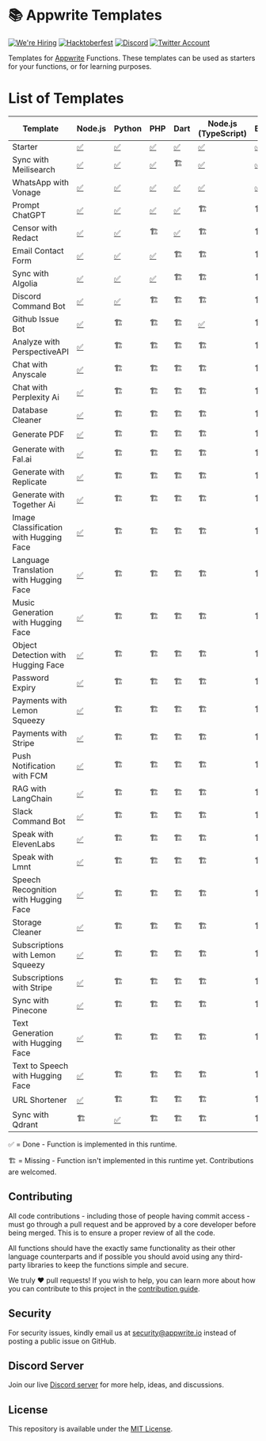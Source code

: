 # 📚 Appwrite Templates

[![We're Hiring](https://img.shields.io/static/v1?label=We're&message=Hiring&color=blue&style=flat-square)](https://appwrite.io/company/careers)
[![Hacktoberfest](https://img.shields.io/static/v1?label=hacktoberfest&message=ready&color=191120&style=flat-square)](https://hacktoberfest.appwrite.io)
[![Discord](https://img.shields.io/discord/564160730845151244?label=discord&style=flat-square)](https://appwrite.io/discord?r=Github)
[![Twitter Account](https://img.shields.io/twitter/follow/appwrite?color=00acee&label=twitter&style=flat-square)](https://twitter.com/appwrite)

Templates for [Appwrite](https://appwrite.io/) Functions. These templates can be used as starters for your functions, or for learning purposes.

# List of Templates

<!-- TABLE:START -->
| Template                               | Node.js                                         | Python                            | PHP                            | Dart                           | Node.js (TypeScript)                       | Bun                            | Deno                            | Ruby                            | Kotlin                            | C++              | .NET                | Java              | Swift              |
| -------------------------------------- | ----------------------------------------------- | --------------------------------- | ------------------------------ | ------------------------------ | ------------------------------------------ | ------------------------------ | ------------------------------- | ------------------------------- | --------------------------------- | ---------------- | ------------------- | ----------------- | ------------------ |
| Starter                                | [✅](node/starter)                               | [✅](python/starter)               | [✅](php/starter)               | [✅](dart/starter)              | [✅](node-typescript/starter)               | [✅](bun/starter)               | [✅](deno/starter)               | [✅](ruby/starter)               | [✅](kotlin/starter)               | [✅](cpp/starter) | [✅](dotnet/starter) | [✅](java/starter) | [✅](swift/starter) |
| Sync with Meilisearch                  | [✅](node/sync-with-meilisearch)                 | [✅](python/sync_with_meilisearch) | [✅](php/sync-with-meilisearch) | 🏗️                            | [✅](node-typescript/sync-with-meilisearch) | [✅](bun/sync-with-meilisearch) | [✅](deno/sync-with-meilisearch) | [✅](ruby/sync_with_meilisearch) | [✅](kotlin/sync-with-meilisearch) | 🏗️              | 🏗️                 | 🏗️               | 🏗️                |
| WhatsApp with Vonage                   | [✅](node/whatsapp-with-vonage)                  | [✅](python/whatsapp_with_vonage)  | [✅](php/whatsapp-with-vonage)  | [✅](dart/whatsapp_with_vonage) | [✅](node-typescript/whatsapp-with-vonage)  | [✅](bun/whatsapp-with-vonage)  | [✅](deno/whatsapp-with-vonage)  | [✅](ruby/whatsapp-with-vonage)  | 🏗️                               | 🏗️              | 🏗️                 | 🏗️               | 🏗️                |
| Prompt ChatGPT                         | [✅](node/prompt-chatgpt)                        | [✅](python/prompt_chatgpt)        | [✅](php/prompt-chatgpt)        | [✅](dart/prompt_chatgpt)       | 🏗️                                        | 🏗️                            | 🏗️                             | 🏗️                             | 🏗️                               | 🏗️              | 🏗️                 | 🏗️               | 🏗️                |
| Censor with Redact                     | [✅](node/censor-with-redact)                    | [✅](python/censor_with_redact)    | 🏗️                            | [✅](dart/censor_with_redact)   | 🏗️                                        | 🏗️                            | 🏗️                             | 🏗️                             | 🏗️                               | 🏗️              | 🏗️                 | 🏗️               | 🏗️                |
| Email Contact Form                     | [✅](node/email-contact-form)                    | [✅](python/email_contact_form)    | [✅](php/email-contact-form)    | 🏗️                            | 🏗️                                        | 🏗️                            | 🏗️                             | 🏗️                             | 🏗️                               | 🏗️              | 🏗️                 | 🏗️               | 🏗️                |
| Sync with Algolia                      | [✅](node/sync-with-algolia)                     | [✅](python/sync_with_algolia)     | [✅](php/sync-with-algolia)     | 🏗️                            | 🏗️                                        | 🏗️                            | 🏗️                             | 🏗️                             | 🏗️                               | 🏗️              | 🏗️                 | 🏗️               | 🏗️                |
| Discord Command Bot                    | [✅](node/discord-command-bot)                   | [✅](python/discord_command_bot)   | 🏗️                            | 🏗️                            | 🏗️                                        | 🏗️                            | 🏗️                             | 🏗️                             | 🏗️                               | 🏗️              | 🏗️                 | 🏗️               | 🏗️                |
| Github Issue Bot                       | [✅](node/github-issue-bot)                      | 🏗️                               | 🏗️                            | 🏗️                            | [✅](node-typescript/github-issue-bot)      | 🏗️                            | 🏗️                             | 🏗️                             | 🏗️                               | 🏗️              | 🏗️                 | 🏗️               | 🏗️                |
| Analyze with PerspectiveAPI            | [✅](node/analyze-with-perspectiveapi)           | 🏗️                               | 🏗️                            | 🏗️                            | 🏗️                                        | 🏗️                            | 🏗️                             | 🏗️                             | 🏗️                               | 🏗️              | 🏗️                 | 🏗️               | 🏗️                |
| Chat with Anyscale                     | [✅](node/chat-with-anyscale)                    | 🏗️                               | 🏗️                            | 🏗️                            | 🏗️                                        | 🏗️                            | 🏗️                             | 🏗️                             | 🏗️                               | 🏗️              | 🏗️                 | 🏗️               | 🏗️                |
| Chat with Perplexity Ai                | [✅](node/chat-with-perplexity-ai)               | 🏗️                               | 🏗️                            | 🏗️                            | 🏗️                                        | 🏗️                            | 🏗️                             | 🏗️                             | 🏗️                               | 🏗️              | 🏗️                 | 🏗️               | 🏗️                |
| Database Cleaner                       | [✅](node/database-cleaner)                      | 🏗️                               | 🏗️                            | 🏗️                            | 🏗️                                        | 🏗️                            | 🏗️                             | 🏗️                             | 🏗️                               | 🏗️              | 🏗️                 | 🏗️               | 🏗️                |
| Generate PDF                           | [✅](node/generate-pdf)                          | 🏗️                               | 🏗️                            | 🏗️                            | 🏗️                                        | 🏗️                            | 🏗️                             | 🏗️                             | 🏗️                               | 🏗️              | 🏗️                 | 🏗️               | 🏗️                |
| Generate with Fal.ai                   | [✅](node/generate-with-fal)                     | 🏗️                               | 🏗️                            | 🏗️                            | 🏗️                                        | 🏗️                            | 🏗️                             | 🏗️                             | 🏗️                               | 🏗️              | 🏗️                 | 🏗️               | 🏗️                |
| Generate with Replicate                | [✅](node/generate-with-replicate)               | 🏗️                               | 🏗️                            | 🏗️                            | 🏗️                                        | 🏗️                            | 🏗️                             | 🏗️                             | 🏗️                               | 🏗️              | 🏗️                 | 🏗️               | 🏗️                |
| Generate with Together Ai              | [✅](node/generate-with-together-ai)             | 🏗️                               | 🏗️                            | 🏗️                            | 🏗️                                        | 🏗️                            | 🏗️                             | 🏗️                             | 🏗️                               | 🏗️              | 🏗️                 | 🏗️               | 🏗️                |
| Image Classification with Hugging Face | [✅](node/image-classification-with-huggingface) | 🏗️                               | 🏗️                            | 🏗️                            | 🏗️                                        | 🏗️                            | 🏗️                             | 🏗️                             | 🏗️                               | 🏗️              | 🏗️                 | 🏗️               | 🏗️                |
| Language Translation with Hugging Face | [✅](node/language-translation-with-huggingface) | 🏗️                               | 🏗️                            | 🏗️                            | 🏗️                                        | 🏗️                            | 🏗️                             | 🏗️                             | 🏗️                               | 🏗️              | 🏗️                 | 🏗️               | 🏗️                |
| Music Generation with Hugging Face     | [✅](node/music-generation-with-huggingface)     | 🏗️                               | 🏗️                            | 🏗️                            | 🏗️                                        | 🏗️                            | 🏗️                             | 🏗️                             | 🏗️                               | 🏗️              | 🏗️                 | 🏗️               | 🏗️                |
| Object Detection with Hugging Face     | [✅](node/object-detection-with-huggingface)     | 🏗️                               | 🏗️                            | 🏗️                            | 🏗️                                        | 🏗️                            | 🏗️                             | 🏗️                             | 🏗️                               | 🏗️              | 🏗️                 | 🏗️               | 🏗️                |
| Password Expiry                        | [✅](node/password-expiry)                       | 🏗️                               | 🏗️                            | 🏗️                            | 🏗️                                        | 🏗️                            | 🏗️                             | 🏗️                             | 🏗️                               | 🏗️              | 🏗️                 | 🏗️               | 🏗️                |
| Payments with Lemon Squeezy            | [✅](node/payments-with-lemon-squeezy)           | 🏗️                               | 🏗️                            | 🏗️                            | 🏗️                                        | 🏗️                            | 🏗️                             | 🏗️                             | 🏗️                               | 🏗️              | 🏗️                 | 🏗️               | 🏗️                |
| Payments with Stripe                   | [✅](node/payments-with-stripe)                  | 🏗️                               | 🏗️                            | 🏗️                            | 🏗️                                        | 🏗️                            | 🏗️                             | 🏗️                             | 🏗️                               | 🏗️              | 🏗️                 | 🏗️               | 🏗️                |
| Push Notification with FCM             | [✅](node/push-notification-with-fcm)            | 🏗️                               | 🏗️                            | 🏗️                            | 🏗️                                        | 🏗️                            | 🏗️                             | 🏗️                             | 🏗️                               | 🏗️              | 🏗️                 | 🏗️               | 🏗️                |
| RAG with LangChain                     | [✅](node/rag-with-langchain)                    | 🏗️                               | 🏗️                            | 🏗️                            | 🏗️                                        | 🏗️                            | 🏗️                             | 🏗️                             | 🏗️                               | 🏗️              | 🏗️                 | 🏗️               | 🏗️                |
| Slack Command Bot                      | [✅](node/slack-command-bot)                     | 🏗️                               | 🏗️                            | 🏗️                            | 🏗️                                        | 🏗️                            | 🏗️                             | 🏗️                             | 🏗️                               | 🏗️              | 🏗️                 | 🏗️               | 🏗️                |
| Speak with ElevenLabs                  | [✅](node/speak-with-elevenlabs)                 | 🏗️                               | 🏗️                            | 🏗️                            | 🏗️                                        | 🏗️                            | 🏗️                             | 🏗️                             | 🏗️                               | 🏗️              | 🏗️                 | 🏗️               | 🏗️                |
| Speak with Lmnt                        | [✅](node/speak-with-lmnt)                       | 🏗️                               | 🏗️                            | 🏗️                            | 🏗️                                        | 🏗️                            | 🏗️                             | 🏗️                             | 🏗️                               | 🏗️              | 🏗️                 | 🏗️               | 🏗️                |
| Speech Recognition with Hugging Face   | [✅](node/speech-recognition-with-huggingface)   | 🏗️                               | 🏗️                            | 🏗️                            | 🏗️                                        | 🏗️                            | 🏗️                             | 🏗️                             | 🏗️                               | 🏗️              | 🏗️                 | 🏗️               | 🏗️                |
| Storage Cleaner                        | [✅](node/storage-cleaner)                       | 🏗️                               | 🏗️                            | 🏗️                            | 🏗️                                        | 🏗️                            | 🏗️                             | 🏗️                             | 🏗️                               | 🏗️              | 🏗️                 | 🏗️               | 🏗️                |
| Subscriptions with Lemon Squeezy       | [✅](node/subscriptions-with-lemon-squeezy)      | 🏗️                               | 🏗️                            | 🏗️                            | 🏗️                                        | 🏗️                            | 🏗️                             | 🏗️                             | 🏗️                               | 🏗️              | 🏗️                 | 🏗️               | 🏗️                |
| Subscriptions with Stripe              | [✅](node/subscriptions-with-stripe)             | 🏗️                               | 🏗️                            | 🏗️                            | 🏗️                                        | 🏗️                            | 🏗️                             | 🏗️                             | 🏗️                               | 🏗️              | 🏗️                 | 🏗️               | 🏗️                |
| Sync with Pinecone                     | [✅](node/sync-with-pinecone)                    | 🏗️                               | 🏗️                            | 🏗️                            | 🏗️                                        | 🏗️                            | 🏗️                             | 🏗️                             | 🏗️                               | 🏗️              | 🏗️                 | 🏗️               | 🏗️                |
| Text Generation with Hugging Face      | [✅](node/text-generation-with-huggingface)      | 🏗️                               | 🏗️                            | 🏗️                            | 🏗️                                        | 🏗️                            | 🏗️                             | 🏗️                             | 🏗️                               | 🏗️              | 🏗️                 | 🏗️               | 🏗️                |
| Text to Speech with Hugging Face       | [✅](node/text-to-speech-with-huggingface)       | 🏗️                               | 🏗️                            | 🏗️                            | 🏗️                                        | 🏗️                            | 🏗️                             | 🏗️                             | 🏗️                               | 🏗️              | 🏗️                 | 🏗️               | 🏗️                |
| URL Shortener                          | [✅](node/url-shortener)                         | 🏗️                               | 🏗️                            | 🏗️                            | 🏗️                                        | 🏗️                            | 🏗️                             | 🏗️                             | 🏗️                               | 🏗️              | 🏗️                 | 🏗️               | 🏗️                |
| Sync with Qdrant                       | 🏗️                                             | [✅](python/sync_with_qdrant)      | 🏗️                            | 🏗️                            | 🏗️                                        | 🏗️                            | 🏗️                             | 🏗️                             | 🏗️                               | 🏗️              | 🏗️                 | 🏗️               | 🏗️                |
<!-- TABLE:END -->

✅ = Done - Function is implemented in this runtime.

🏗️ = Missing - Function isn't implemented in this runtime yet. Contributions are welcomed.

## Contributing

All code contributions - including those of people having commit access - must go through a pull request and be approved by a core developer before being merged. This is to ensure a proper review of all the code.

All functions should have the exactly same functionality as their other language counterparts and if possible you should avoid using any third-party libraries to keep the functions simple and secure.

We truly ❤️ pull requests! If you wish to help, you can learn more about how you can contribute to this project in the [contribution guide](https://github.com/open-runtimes/.github/blob/main/CONTRIBUTING.md).

## Security

For security issues, kindly email us at [security@appwrite.io](mailto:security@appwrite.io) instead of posting a public issue on GitHub.

## Discord Server

Join our live [Discord server](https://appwrite.io/discord) for more help, ideas, and discussions.

## License

This repository is available under the [MIT License](./LICENSE).
